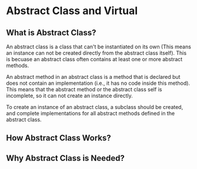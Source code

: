 # Abstract Class and Virtual

## What is Abstract Class?

An abstract class is a class that can't be instantiated on its own (This means an instance can not be created directly from the abstract class itself). This is becuase an abstract class often contains at least one or more abstract methods.

An abstract method in an abstract class is a method that is declared but does not contain an implementation (i.e., it has no code inside this method). This means that the abstract method or the abstract class self is incomplete, so it can not create an instance directly.

To create an instance of an abstract class, a subclass should be created, and complete implementations for all abstract methods defined in the abstract class.

## How Abstract Class Works?


## Why Abstract Class is Needed?
